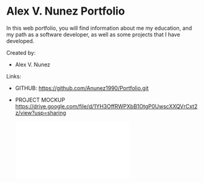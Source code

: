 # Alex V. Nunez Portfolio

In this web portfolio, you will find information about me my education, and my path as a software developer, as well as some projects that I have developed.

Created by:
* Alex V. Nunez

Links:

* GITHUB:
  https://github.com/Anunez1990/Portfolio.git
* PROJECT  MOCKUP
https://drive.google.com/file/d/1YH3OffRWPXbB1OtgP0UwscXXQVrCxt2z/view?usp=sharing

     ![pdf](pictures/Portfolio.pdf)
